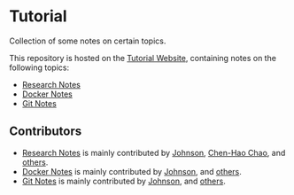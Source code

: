 # Tutorial

Collection of some notes on certain topics.

This repository is hosted on the [Tutorial Website](https://tutorial.j3soon.com/), containing notes on the following topics:
- [Research Notes](https://github.com/j3soon/research-notes)
- [Docker Notes](https://github.com/j3soon/docker-notes)
- [Git Notes](https://github.com/j3soon/git-notes)

## Contributors

- [Research Notes](https://github.com/j3soon/research-notes) is mainly contributed by [Johnson](https://github.com/j3soon), [Chen-Hao Chao](https://github.com/chen-hao-chao), and [others](https://github.com/j3soon/research-notes/graphs/contributors).
- [Docker Notes](https://github.com/j3soon/docker-notes) is mainly contributed by [Johnson](https://github.com/j3soon), and [others](https://github.com/j3soon/docker-notes/graphs/contributors).
- [Git Notes](https://github.com/j3soon/git-notes) is mainly contributed by [Johnson](https://github.com/j3soon), and [others](https://github.com/j3soon/git-notes/graphs/contributors).
